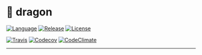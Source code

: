 # :dragon: dragon 

[![Language][Language-img]][Language-url]
[![Release][Release-img]][Release-url]
[![License][License-img]][License-url]

[![Travis][Travis-img]](Travis-url)
[![Codecov][Codecov-img]](Codecov-url)
[![CodeClimate][CodeClimate-img]][CodeClimate-url]

---

[Language-img]: https://img.shields.io/badge/language-Go-d65d0e.svg?style=flat-square
[Language-url]: https://golang.org
[Release-img]: https://img.shields.io/github/release/dawikur/dragon.svg?style=flat-square
[Release-url]: https://github.com/dawikur/dragon/releases
[License-img]: https://img.shields.io/github/license/dawikur/dragon.svg?style=flat-square
[License-url]: https://github.com/dawikur/dragon/blob/master/LICENSE

[Travis-img]: https://img.shields.io/travis/dawikur/dragon.svg?style=flat-square
[Travis-url]: https://travis-ci.org/dawikur/dragon/
[Codecov-img]: https://img.shields.io/codecov/c/github/dawikur/dotfiles.svg?style=flat-square
[Codecov-url]: https://codecov.io/gh/dawikur/dragon/
[CodeClimate-img]: https://img.shields.io/codeclimate/issues/github/dawikur/dragon.svg?style=flat-square
[CodeClimate-url]: https://codeclimate.com/github/dawikur/dragon/
